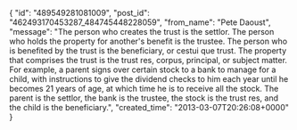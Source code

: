  {
   "id": "489549281081009",
   "post_id": "462493170453287_484745448228059",
   "from_name": "Pete Daoust",
   "message": "The person who creates the trust is the settlor. The person who holds the property for another's benefit is the trustee. The person who is benefited by the trust is the beneficiary, or cestui que trust. The property that comprises the trust is the trust res, corpus, principal, or subject matter. For example, a parent signs over certain stock to a bank to manage for a child, with instructions to give the dividend checks to him each year until he becomes 21 years of age, at which time he is to receive all the stock. The parent is the settlor, the bank is the trustee, the stock is the trust res, and the child is the beneficiary.",
   "created_time": "2013-03-07T20:26:08+0000"
 }
